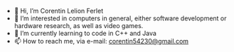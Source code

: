 - 👋 Hi, I’m Corentin Lelion Ferlet
- 👀 I’m interested in computers in general, either software development or hardware research, as well as video games.
- 🌱 I’m currently learning to code in C++ and Java
- 📫 How to reach me, via e-mail: corentin54230@gmail.com
